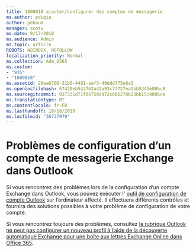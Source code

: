 ```yaml
---
title: 1800018 ajouter/configurer des comptes de messagerie
ms.author: pdigia
author: pebaum
manager: scotv
ms.date: 9/17/2018
ms.audience: Admin
ms.topic: article
ROBOTS: NOINDEX, NOFOLLOW
localization_priority: Normal
ms.collection: Adm_O365
ms.custom:
- "935"
- "1800018"
ms.assetid: 20ea6700-31b5-4491-aaf3-40ddd775e8a3
ms.openlocfilehash: 67420eb543762a42a93c7f727ea5bb5345e00bc8
ms.sourcegitcommit: 037331d71f06750d972c0b6278b23bb15c4806ca
ms.translationtype: MT
ms.contentlocale: fr-FR
ms.lasthandoff: 10/18/2019
ms.locfileid: "36737979"
---
```

# <a name="problems-setting-up-an-exchange-email-account-in-outlook"></a>Problèmes de configuration d’un compte de messagerie Exchange dans Outlook

Si vous rencontrez des problèmes lors de la configuration d’un compte Exchange dans Outlook, vous pouvez exécuter l' [outil de configuration de compte Outlook](https://aka.ms/SaRA-OutlookSetupProfile) sur l’ordinateur affecté. Il effectuera différents contrôles et fournira des solutions possibles à votre problème de configuration de votre compte.
  
Si vous rencontrez toujours des problèmes, consultez [la rubrique Outlook ne peut pas configurer un nouveau profil à l’aide de la découverte automatique Exchange pour une boîte aux lettres Exchange Online dans Office 365](https://docs.microsoft.com/exchange/troubleshoot/outlook-profiles/cannot-set-up-profile-autodiscover).
  